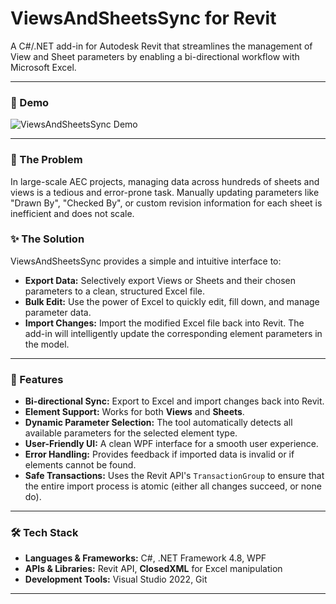# ViewsAndSheetsSync for Revit

A C#/.NET add-in for Autodesk Revit that streamlines the management of View and Sheet parameters by enabling a bi-directional workflow with Microsoft Excel.

---

### 🎥 Demo

![ViewsAndSheetsSync Demo](demo/Promotional-Video.gif)

---

### 🎯 The Problem

In large-scale AEC projects, managing data across hundreds of sheets and views is a tedious and error-prone task. Manually updating parameters like "Drawn By", "Checked By", or custom revision information for each sheet is inefficient and does not scale.

### ✨ The Solution

ViewsAndSheetsSync provides a simple and intuitive interface to:

*   **Export Data:** Selectively export Views or Sheets and their chosen parameters to a clean, structured Excel file.
*   **Bulk Edit:** Use the power of Excel to quickly edit, fill down, and manage parameter data.
*   **Import Changes:** Import the modified Excel file back into Revit. The add-in will intelligently update the corresponding element parameters in the model.

---

### 🚀 Features

*   **Bi-directional Sync:** Export to Excel and import changes back into Revit.
*   **Element Support:** Works for both **Views** and **Sheets**.
*   **Dynamic Parameter Selection:** The tool automatically detects all available parameters for the selected element type.
*   **User-Friendly UI:** A clean WPF interface for a smooth user experience.
*   **Error Handling:** Provides feedback if imported data is invalid or if elements cannot be found.
*   **Safe Transactions:** Uses the Revit API's `TransactionGroup` to ensure that the entire import process is atomic (either all changes succeed, or none do).

---

### 🛠️ Tech Stack

*   **Languages & Frameworks:** C#, .NET Framework 4.8, WPF
*   **APIs & Libraries:** Revit API, **ClosedXML** for Excel manipulation
*   **Development Tools:** Visual Studio 2022, Git

---
